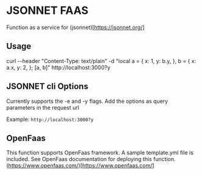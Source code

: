 # JSONNET FAAS

Function as a service for (jsonnet)[https://jsonnet.org/]

## Usage

curl --header "Content-Type: text/plain" -d "local a = { x: 1, y: b.y, }, b = { x: a.x, y: 2, }; [a, b]" http://localhost:3000?y

## JSONNET cli Options

Currently supports the -e and -y flags. Add the options as query parameters in the request url

Example: `http://localhost:3000?y`

## OpenFaas

This function supports OpenFaas framework. A sample template.yml file is included. See OpenFaas documentation for deploying this function. (https://www.openfaas.com/)[https://www.openfaas.com/]